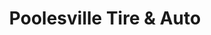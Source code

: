 ---
title: "Poolesville Tire & Auto"
url: /poolesville/poolesville-tire-und-auto/
shop: Autowerkstatt
---